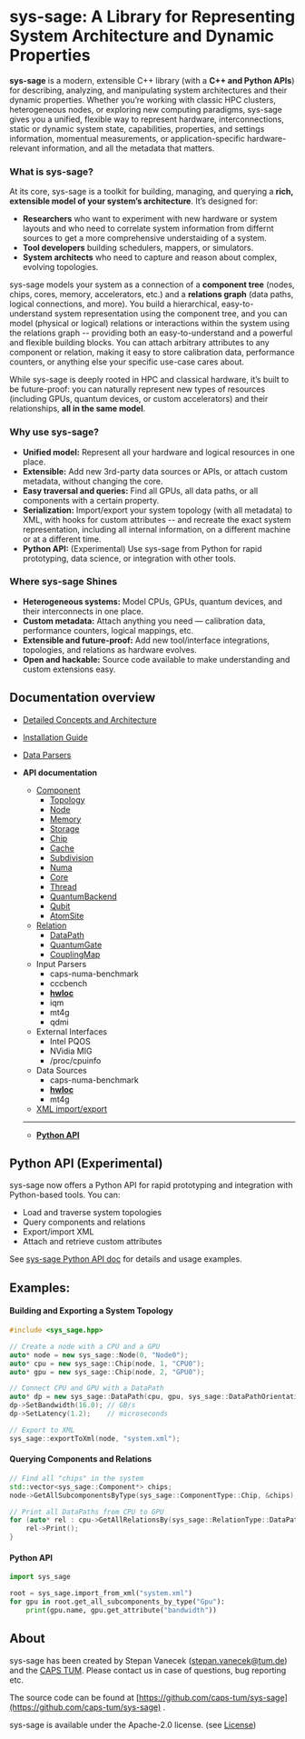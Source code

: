 # sys-sage: A Library for Representing System Architecture and Dynamic Properties

**sys-sage** is a modern, extensible C++ library (with a **C++ and Python APIs**) for describing, analyzing, and manipulating system architectures and their dynamic properties. Whether you’re working with classic HPC clusters, heterogeneous nodes, or exploring new computing paradigms, sys-sage gives you a unified, flexible way to represent hardware, interconnections, static or dynamic system state, capabilities, properties, and settings information, momentual measurements, or application-specific hardware-relevant information, and all the metadata that matters.


### What is sys-sage?

At its core, sys-sage is a toolkit for building, managing, and querying a **rich, extensible model of your system’s architecture**. It’s designed for:

- **Researchers** who want to experiment with new hardware or system layouts and who need to correlate system information from differnt sources to get a more comprehensive understaiding of a system.
- **Tool developers**  building schedulers, mappers, or simulators.
- **System architects** who need to capture and reason about complex, evolving topologies.

sys-sage models your system as a connection of a **component tree** (nodes, chips, cores, memory, accelerators, etc.) and a **relations graph** (data paths, logical connections, and more). You build a hierarchical, easy-to-understand system representation using the component tree, and you can model (physical or logical) relations or interactions within the system using the relations graph -- providing both an easy-to-understand and a powerful and flexible building blocks. You can attach arbitrary attributes to any component or relation, making it easy to store calibration data, performance counters, or anything else your specific use-case cares about.

While sys-sage is deeply rooted in HPC and classical hardware, it’s built to be future-proof: you can naturally represent new types of resources (including GPUs, quantum devices, or custom accelerators) and their relationships, **all in the same model**.

### Why use sys-sage?

- **Unified model:** Represent all your hardware and logical resources in one place.
- **Extensible:** Add new 3rd-party data sources or APIs, or attach custom metadata, without changing the core.
- **Easy traversal and queries:** Find all GPUs, all data paths, or all components with a certain property.
- **Serialization:** Import/export your system topology (with all metadata) to XML, with hooks for custom attributes -- and recreate the exact system representation, including all internal information, on a different machine or at a different time.
- **Python API:** (Experimental) Use sys-sage from Python for rapid prototyping, data science, or integration with other tools.

### Where sys-sage Shines

- **Heterogeneous systems:** Model CPUs, GPUs, quantum devices, and their interconnects in one place.
- **Custom metadata:** Attach anything you need — calibration data, performance counters, logical mappings, etc.
- **Extensible and future-proof:** Add new tool/interface integrations, topologies, and relations as hardware evolves.
- **Open and hackable:** Source code available to make understanding and custom extensions easy.


## Documentation overview

- [Detailed Concepts and Architecture](Concept.md)
- [Installation Guide](Installation_Guide.md)
- [Data Parsers](Data_Parsers.md)

- **API documentation**
    - [Component](class_component.html)
        - [Topology](class_topology.html)
        - [Node](class_node.html)
        - [Memory](class_memory.html)
        - [Storage](class_storage.html)
        - [Chip](class_chip.html)
        - [Cache](class_cache.html)
        - [Subdivision](class_subdivision.html)
        - [Numa](class_numa.html)
        - [Core](class_core.html)
        - [Thread](class_thread.html)
        - [QuantumBackend](class_quantumbackend.html)
        - [Qubit](class_qubit.html)
        - [AtomSite](class_atomsite.html)
    - [Relation](class_relation.html)
        - [DataPath](class_datapath.html)
        - [QuantumGate](class_quantumgate.html)
        - [CouplingMap](class_couplingmap.html)
    - Input Parsers
        - caps-numa-benchmark
        - cccbench
        - [**hwloc**](hwloc_8hpp.html)
        - iqm
        - mt4g
        - qdmi
    - External Interfaces
        - Intel PQOS
        - NVidia MIG
        - /proc/cpuinfo
    - Data Sources
        - caps-numa-benchmark
        - [**hwloc**](hwloc-output_8cpp.html)
        - mt4g
    - [XML import/export](xmlio.md)
    ---
    - [**Python API**](python-sys-sage.md)


## Python API (Experimental)

sys-sage now offers a Python API for rapid prototyping and integration with Python-based tools. You can:

- Load and traverse system topologies
- Query components and relations
- Export/import XML
- Attach and retrieve custom attributes

See [sys-sage Python API doc](python-sys-sage.md) for details and usage examples.

## Examples: 

#### Building and Exporting a System Topology

```cpp
#include <sys_sage.hpp>

// Create a node with a CPU and a GPU
auto* node = new sys_sage::Node(0, "Node0");
auto* cpu = new sys_sage::Chip(node, 1, "CPU0");
auto* gpu = new sys_sage::Chip(node, 2, "GPU0");

// Connect CPU and GPU with a DataPath 
auto* dp = new sys_sage::DataPath(cpu, gpu, sys_sage::DataPathOrientation::Oriented, sys_sage::DataPathType::Physical);
dp->SetBandwidth(16.0); // GB/s
dp->SetLatency(1.2);    // microseconds

// Export to XML
sys_sage::exportToXml(node, "system.xml");
```

#### Querying Components and Relations

```cpp
// Find all "chips" in the system
std::vector<sys_sage::Component*> chips;
node->GetAllSubcomponentsByType(sys_sage::ComponentType::Chip, &chips);

// Print all DataPaths from CPU to GPU
for (auto* rel : cpu->GetAllRelationsBy(sys_sage::RelationType::DataPath)) {
    rel->Print();
}
```


#### Python API

```python
import sys_sage

root = sys_sage.import_from_xml("system.xml")
for gpu in root.get_all_subcomponents_by_type("Gpu"):
    print(gpu.name, gpu.get_attribute("bandwidth"))
```



## About

sys-sage has been created by Stepan Vanecek (stepan.vanecek@tum.de) and the [CAPS TUM](https://www.ce.cit.tum.de/en/caps/homepage/). Please contact us in case of questions, bug reporting etc.

The source code can be found at [https://github.com/caps-tum/sys-sage](https://github.com/caps-tum/sys-sage) .

sys-sage is available under the Apache-2.0 license. (see [License](https://github.com/caps-tum/sys-sage/blob/master/LICENSE))
